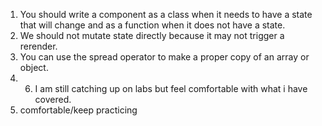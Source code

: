 1. You should write a component as a class when it needs to have a state that will change and as a function when it does not have a state.
2. We should not mutate state directly because it may not trigger a rerender.
3. You can use the spread operator to make a proper copy of an array or object.
4. 6. I am still catching up on labs but feel comfortable with what i have covered.
5. comfortable/keep practicing
